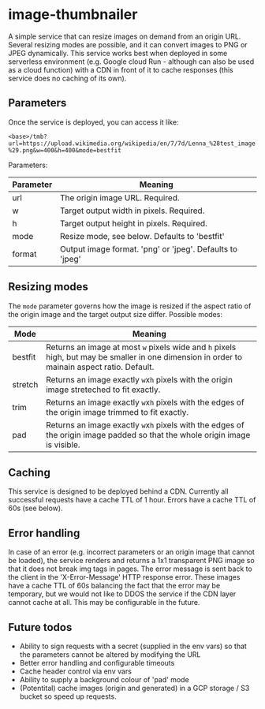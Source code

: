 # image-thumbnailer

A simple service that can resize images on demand from an origin URL. Several resizing modes are possible, and it can convert images to PNG or JPEG dynamically. This service works best when deployed in some serverless environment (e.g. Google cloud Run - although can also be used as a cloud function) with a CDN in front of it to cache responses (this service does no caching of its own).

## Parameters

Once the service is deployed, you can access it like:

`<base>/tmb?url=https://upload.wikimedia.org/wikipedia/en/7/7d/Lenna_%28test_image%29.png&w=400&h=400&mode=bestfit`

Parameters:

| Parameter | Meaning |
| --------- | ------------- |
| url       | The origin image URL. Required.  |
| w         | Target output width in pixels. Required.  |
| h         | Target output height in pixels. Required.  |
| mode      | Resize mode, see below. Defaults to 'bestfit'  |
| format    | Output image format. 'png' or 'jpeg'. Defaults to 'jpeg'  |

## Resizing modes

The `mode` parameter governs how the image is resized if the aspect ratio of the origin image and the target output size differ. Possible modes:

| Mode | Meaning |
| --------- | ------------- |
| bestfit | Returns an image at most `w` pixels wide and `h` pixels high, but may be smaller in one dimension in order to mainain aspect ratio. Default. |
| stretch | Returns an image exactly `w`x`h` pixels with the origin image streteched to fit exactly. |
| trim | Returns an image exactly `w`x`h` pixels with the edges of the origin image trimmed to fit exactly. |
| pad | Returns an image exactly `w`x`h` pixels with the edges of the origin image padded so that the whole origin image is visible. |

## Caching

This service is designed to be deployed behind a CDN. Currently all successful requests have a cache TTL of 1 hour. Errors have a cache TTL of 60s (see below).

## Error handling

In case of an error (e.g. incorrect parameters or an origin image that cannot be loaded), the service renders and returns a 1x1 transparent PNG image so that it does not break img tags in pages. The error message is sent back to the client in the 'X-Error-Message' HTTP response error. These images have a cache TTL of 60s balancing the fact that the error may be temporary, but we would not like to DDOS the service if the CDN layer cannot cache at all. This may be configurable in the future.

## Future todos

- Ability to sign requests with a secret (supplied in the env vars) so that the parameters cannot be altered by modifying the URL
- Better error handling and configurable timeouts
- Cache header control via env vars
- Ability to supply a background colour of 'pad' mode
- (Potentital) cache images (origin and generated) in a GCP storage / S3 bucket so speed up requests.
